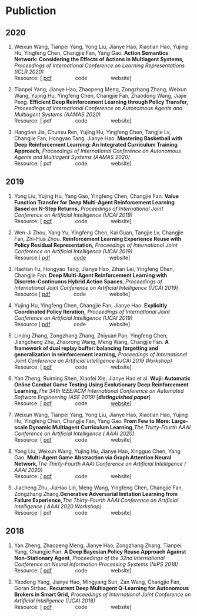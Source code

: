 # Publiction

## 2020
1. Weixun Wang, Tianpei Yang, Yong Liu, Jianye Hao, Xiaotian Hao, Yujing Hu, Yingfeng Chen, Changjie Fan, Yang Gao. **Action Semantics Network: Considering the Effects of Actions in Multiagent Systems,** _Proceedings of International Conference on Learning Representations \(ICLR 2020\)_ <br> Resource: \[ [pdf](https://arxiv.org/abs/1907.11461) &emsp;&emsp;&emsp;&emsp; code &emsp;&emsp;&emsp;&emsp; website\]

2. Tianpei Yang, Jianye Hao, Zhaopeng Meng, Zongzhang Zhang, Weixun Wang, Yujing Hu, Yingfeng Chen, Changjie Fan, Zhaodong Wang, Jiajie Peng. **Efficient Deep Reinforcement Learning through Policy Transfer,** _Proceedings of International Conference on Autonomous Agents and Multiagent Systems \(AAMAS 2020\)_
 <br> Resource: \[ pdf &emsp;&emsp;&emsp;&emsp; code &emsp;&emsp;&emsp;&emsp; website\]

3. Hangtian Jia, Chunxu Ren, Yujing Hu, Yingfeng Chen, Tangjie Lv, Changjie Fan, Hongyao Tang, Jianye Hao. **Mastering Basketball with Deep Reinforcement Learning: An Integrated Curriculum Training Approach,** _Proceedings of International Conference on Autonomous Agents and Multiagent Systems \(AAMAS 2020\)_ <br> Resource: \[ pdf &emsp;&emsp;&emsp;&emsp; code &emsp;&emsp;&emsp;&emsp; website\]

## 2019

1. Yong Liu, Yujing Hu, Yang Gao, Yingfeng Chen, Changjie Fan. **Value Function Transfer for Deep Multi-Agent Reinforcement Learning Based on N-Step Returns,** _Proceedings of International Joint Conference on Artificial Intelligence \(IJCAI 2019\)_ <br> Resource: \[ [pdf](https://www.ijcai.org/proceedings/2019/0065.pdf) &emsp;&emsp;&emsp;&emsp; code &emsp;&emsp;&emsp;&emsp; website\]

2. Wen-Ji Zhou, Yang Yu, Yingfeng Chen, Kai Guan, Tangjie Lv, Changjie Fan, Zhi-Hua Zhou. **Reinforcement Learning Experience Reuse with Policy Residual Representation,** _Proceedings of International Joint Conference on Artificial Intelligence \(IJCAI 2019\)_ <br> Resource:\[ [pdf](https://www.ijcai.org/proceedings/2019/0618.pdf) &emsp;&emsp;&emsp;&emsp; [code](https://github.com/eyounx/PRR) &emsp;&emsp;&emsp;&emsp; website\]

3. Haotian Fu, Hongyao Tang, Jianye Hao, Zihan Lei, Yingfeng Chen, Changjie Fan. **Deep Multi-Agent Reinforcement Learning with Discrete-Continuous Hybrid Action Spaces**, _Proceedings of International Joint Conference on Artificial Intelligence \(IJCAI 2019\)_ <br> Resource:\[ [pdf](https://arxiv.org/abs/1903.04959) &emsp;&emsp;&emsp;&emsp; code &emsp;&emsp;&emsp;&emsp; website\]

4. Yujing Hu, Yingfeng Chen, Changjie Fan, Jianye Hao. **Explicitly Coordinated Policy Iteration,** _Proceedings of International Joint Conference on Artificial Intelligence \(IJCAI 2019\)_ <br> Resource:\[ [pdf](https://www.ijcai.org/proceedings/2019/0051.pdf) &emsp;&emsp;&emsp;&emsp; code &emsp;&emsp;&emsp;&emsp; website\]

5. Linjing Zhang, Zongzhang Zhang, Zhiyuan Pan, Yingfeng Chen, Jiangcheng Zhu, Zhaorong Wang, Meng Wang, Changjie Fan. **A framework of dual replay buffer: balancing forgetting and generalization in reinforcement learning,** _Proceedings of International Joint Conference on Artificial Intelligence \(IJCAI 2019 Workshop\)_ <br> Resource: \[ [pdf](http://surl.tirl.info/proceedings/SURL-2019_paper_11.pdf) &emsp;&emsp;&emsp;&emsp; code &emsp;&emsp;&emsp;&emsp; website\]

6. Yan Zheng, Ruiming Shen, Xiaofei Xie, Jianye Hao et al. **Wuji: Automatic Online Combat Game Testing Using Evolutionary Deep Reinforcement Learning,**_The 34th IEEE/ACM International Conference on Automated Software Engineering \(ASE 2019\)_ \[_**distinguished paper**_\] <br> Resource: \[ [pdf](https://2019.ase-conferences.org/details/ase-2019-papers/39/Wuji-Automatic-Online-Combat-Game-Testing-Using-Evolutionary-Deep-Reinforcement-Lear) &emsp;&emsp;&emsp;&emsp; code &emsp;&emsp;&emsp;&emsp; [website](https://sites.google.com/view/gametesting/home)\]

7. Weixun Wang, Tianpei Yang, Yong Liu, Jianye Hao, Xiaotian Hao, Yujing Hu, Yingfeng Chen, Changjie Fan, Yang Gao. **From Few to More: Large-scale Dynamic Multiagent Curriculum Learning,**_The Thirty-Fourth AAAI Conference on Artificial Intelligence \( AAAI 2020\)_ <br> Resource: \[ [pdf](https://arxiv.org/abs/1909.02790) &emsp;&emsp;&emsp;&emsp; code &emsp;&emsp;&emsp;&emsp; website\]

8. Yong Liu, Weixun Wang, Yujing Hu, Jianye Hao, Xingguo Chen, Yang Gao. **Multi-Agent Game Abstraction via Graph Attention Neural Network,**_The Thirty-Fourth AAAI Conference on Artificial Intelligence \( AAAI 2020\)_ <br> Resource: \[ [pdf](https://arxiv.org/abs/1911.10715) &emsp;&emsp;&emsp;&emsp; code &emsp;&emsp;&emsp;&emsp; website\]

9. Jiacheng Zhu, JiaHao Lin, Meng Wang, Yingfeng Chen, Changjie Fan, Zongzhang Zhang.**Generative Adversarial Imitation Learning from Failure Experience,**_The Thirty-Fourth AAAI Conference on Artificial Intelligence \( AAAI 2020 Workshop\)_ <br> Resource: \[ pdf &emsp;&emsp;&emsp;&emsp; code &emsp;&emsp;&emsp;&emsp; website\]


## 2018

1. Yan Zheng, Zhaopeng Meng, Jianye Hao, Zongzhang Zhang, Tianpei Yang, Changjie Fan. **A Deep Bayesian Policy Reuse Approach Against Non-Stationary Agent**, _Proceedings of the 32nd International Conference on Neural Information Processing Systems \(NIPS 2018\)_ <br> Resource: \[ [pdf](https://papers.nips.cc/paper/7374-a-deep-bayesian-policy-reuse-approach-against-non-stationary-agents) &emsp;&emsp;&emsp;&emsp; code &emsp;&emsp;&emsp;&emsp; website\]

2. Yaodong Yang, Jianye Hao, Mingyang Sun, Zan Wang, Changjie Fan, Goran Strbac. **Recurrent Deep Multiagent Q-Learning for Autonomous Brokers in Smart Grid,** _Proceedings of International Joint Conference on Artificial Intelligence \(IJCAI 2018\)_ <br> Resource: \[ [pdf](https://www.ijcai.org/proceedings/2018/79) &emsp;&emsp;&emsp;&emsp; code &emsp;&emsp;&emsp;&emsp; website\]